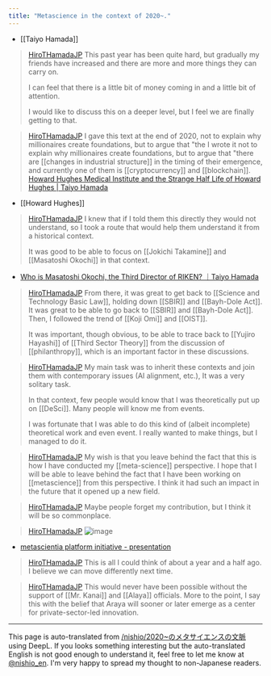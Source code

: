```yaml
---
title: "Metascience in the context of 2020~."
---
```


- [[Taiyo Hamada]]

> [HiroTHamadaJP](https://twitter.com/HiroTHamadaJP/status/1725777999390560403) This past year has been quite hard, but gradually my friends have increased and there are more and more things they can carry on.
>
>  I can feel that there is a little bit of money coming in and a little bit of attention.
>
>  I would like to discuss this on a deeper level, but I feel we are finally getting to that.

> [HiroTHamadaJP](https://twitter.com/HiroTHamadaJP/status/1725780532955681110) I gave this text at the end of 2020, not to explain why millionaires create foundations, but to argue that "the I wrote it not to explain why millionaires create foundations, but to argue that "there are [[changes in industrial structure]] in the timing of their emergence, and currently one of them is [[cryptocurrency]] and [[blockchain]]. [Howard Hughes Medical Institute and the Strange Half Life of Howard Hughes | Taiyo Hamada](https://note.com/hirotaiyohamada/n/n0edc31c5132c?magazine_key=m9304a4b1254f)
- [[Howard Hughes]]

> [HiroTHamadaJP](https://twitter.com/HiroTHamadaJP/status/1725781393928765885) I knew that if I told them this directly they would not understand, so I took a route that would help them understand it from a historical context.
>
>  It was good to be able to focus on [[Jokichi Takamine]] and [[Masatoshi Okochi]] in that context.
- [Who is Masatoshi Okochi, the Third Director of RIKEN? ｜Taiyo Hamada](https://note.com/hirotaiyohamada/n/nd67148d0c8ba)

> [HiroTHamadaJP](https://twitter.com/HiroTHamadaJP/status/1725782401522299045) From there, it was great to get back to [[Science and Technology Basic Law]], holding down [[SBIR]] and [[Bayh-Dole Act]]. It was great to be able to go back to [[SBIR]] and [[Bayh-Dole Act]]. Then, I followed the trend of [[Koji Omi]] and [[OIST]].
>
>  It was important, though obvious, to be able to trace back to [[Yujiro Hayashi]] of [[Third Sector Theory]] from the discussion of [[philanthropy]], which is an important factor in these discussions.

> [HiroTHamadaJP](https://twitter.com/HiroTHamadaJP/status/1725783259400097977) My main task was to inherit these contexts and join them with contemporary issues (AI alignment, etc.), It was a very solitary task.
>
>  In that context, few people would know that I was theoretically put up on [[DeSci]]. Many people will know me from events.
>
>  I was fortunate that I was able to do this kind of (albeit incomplete) theoretical work and even event. I really wanted to make things, but I managed to do it.

> [HiroTHamadaJP](https://twitter.com/HiroTHamadaJP/status/1725784543024800118) My wish is that you leave behind the fact that this is how I have conducted my [[meta-science]] perspective. I hope that I will be able to leave behind the fact that I have been working on [[metascience]] from this perspective. I think it had such an impact in the future that it opened up a new field.

> [HiroTHamadaJP](https://twitter.com/HiroTHamadaJP/status/1725785187823591702) Maybe people forget my contribution, but I think it will be so commonplace.

> [HiroTHamadaJP](https://twitter.com/HiroTHamadaJP/status/1725811891312975943)
>  ![image](https://gyazo.com/6f1d8f5ced6345cc782a0e0fa39cd51f/thumb/1000)
- [metascientia platform initiative - presentation](https://www.canva.com/design/DAFGPm88yKg/VQEf_eoHwY7CYRco2RbB6g/edit)

> [HiroTHamadaJP](https://twitter.com/HiroTHamadaJP/status/1725819304359461229) This is all I could think of about a year and a half ago.
>  I believe we can move differently next time.

> [HiroTHamadaJP](https://twitter.com/HiroTHamadaJP/status/1725841115302252902) This would never have been possible without the support of [[Mr. Kanai]] and [[Alaya]] officials.
>  More to the point, I say this with the belief that Araya will sooner or later emerge as a center for private-sector-led innovation.


---
This page is auto-translated from [/nishio/2020~のメタサイエンスの文脈](https://scrapbox.io/nishio/2020~のメタサイエンスの文脈) using DeepL. If you looks something interesting but the auto-translated English is not good enough to understand it, feel free to let me know at [@nishio_en](https://twitter.com/nishio_en). I'm very happy to spread my thought to non-Japanese readers.